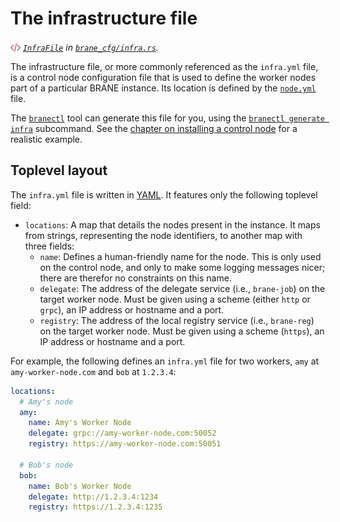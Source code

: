# The infrastructure file
_<img src="../../assets/img/source.png" alt="source" width="16" style="margin-top: 3px; margin-bottom: -3px;"/> [`InfraFile`](/docs/brane_cfg/infra/struct.InfraFile.html) in [`brane_cfg/infra.rs`](/docs/src/brane_cfg/infra.rs.html)._

The infrastructure file, or more commonly referenced as the `infra.yml` file, is a control node configuration file that is used to define the worker nodes part of a particular BRANE instance. Its location is defined by the [`node.yml`](./node.md) file.

The [`branectl`](TODO) tool can generate this file for you, using the [`branectl generate infra`](TODO) subcommand. See the [chapter on installing a control node](../../system-admins/installation/control-node.md) for a realistic example.


## Toplevel layout

The `infra.yml` file is written in [YAML](https://yaml.org). It features only the following toplevel field:
- `locations`: A map that details the nodes present in the instance. It maps from strings, representing the node identifiers, to another map with three fields:
  - `name`: Defines a human-friendly name for the node. This is only used on the control node, and only to make some logging messages nicer; there are therefor no constraints on this name.
  - `delegate`: The address of the delegate service (i.e., `brane-job`) on the target worker node. Must be given using a scheme (either `http` or `grpc`), an IP address or hostname and a port.
  - `registry`: The address of the local registry service (i.e., `brane-reg`) on the target worker node. Must be given using a scheme (`https`), an IP address or hostname and a port.

For example, the following defines an `infra.yml` file for two workers, `amy` at `amy-worker-node.com` and `bob` at `1.2.3.4`:
```yaml
locations:
  # Amy's node
  amy:
    name: Amy's Worker Node
    delegate: grpc://amy-worker-node.com:50052
    registry: https://amy-worker-node.com:50051

  # Bob's node
  bob:
    name: Bob's Worker Node
    delegate: http://1.2.3.4:1234
    registry: https://1.2.3.4:1235
```
